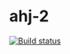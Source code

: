 # ahj-2

[![Build status](https://ci.appveyor.com/api/projects/status/f4v1k23ouxdws381?svg=true)](https://ci.appveyor.com/project/SergExy/ahj-2)
